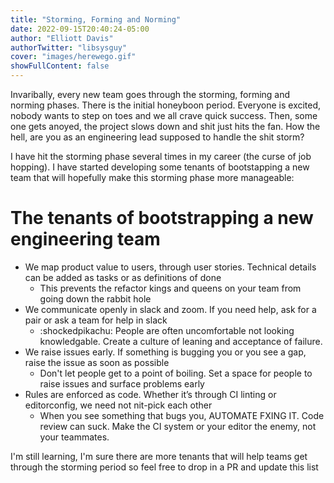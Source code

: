 ```yaml
---
title: "Storming, Forming and Norming"
date: 2022-09-15T20:40:24-05:00
author: "Elliott Davis"
authorTwitter: "libsysguy"
cover: "images/herewego.gif"
showFullContent: false
---
```


Invaribally, every new team goes through the storming, forming and norming phases. There is the initial honeyboon period. Everyone is excited, nobody wants to step on toes and we all crave quick success. Then, some one gets anoyed, the project slows down and shit just hits the fan. How the hell, are you as an engineering lead supposed to handle the shit storm?

I have hit the storming phase several times in my career (the curse of job hopping). I have started developing some tenants of bootstapping a new team that will hopefully make this storming phase more manageable:

# The tenants of bootstrapping a new engineering team

* We map product value to users, through user stories. Technical details can be added as tasks or as definitions of done
    * This prevents the refactor kings and queens on your team from going down the rabbit hole
* We communicate openly in slack and zoom. If you need help, ask for a pair or ask a team for help in slack
    * :shockedpikachu: People are often uncomfortable not looking knowledgable. Create a culture of leaning and acceptance of failure.
* We raise issues early. If something is bugging you or you see a gap, raise the issue as soon as possible
    * Don't let people get to a point of boiling. Set a space for people to raise issues and surface problems early
* Rules are enforced as code. Whether it’s through CI linting or editorconfig, we need not nit-pick each other
    * When you see something that bugs you, AUTOMATE FXING IT. Code review can suck. Make the CI system or your editor the enemy, not your teammates.

I'm still learning, I'm sure there are more tenants that will help teams get through the storming period so feel free to drop in a PR and update this list